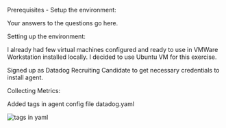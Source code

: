 
Prerequisites - Setup the environment:

Your answers to the questions go here.


Setting up the environment:

I already had few virtual machines configured and ready to use in VMWare Workstation installed locally. I decided to use Ubuntu VM for this exercise.

Signed up as Datadog Recruiting Candidate to get necessary credentials to install agent.


Collecting Metrics:

Added tags in agent config file datadog.yaml

![tags in yaml](https://i.imgur.com/Y7VYyfC.png)


